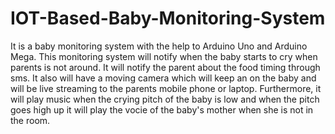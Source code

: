 # IOT-Based-Baby-Monitoring-System
It is a baby monitoring system with the help to Arduino Uno and Arduino Mega. This monitoring system will notify when the baby starts to cry when parents is not around. It will notify the parent about the food timing through sms. It also will have a moving camera which will keep an on the baby and will be live streaming to the parents mobile phone or laptop.
Furthermore, it will play music when the crying pitch of the baby is low and when the pitch goes high up it will play the vocie of the baby's mother when she is not in the room.
